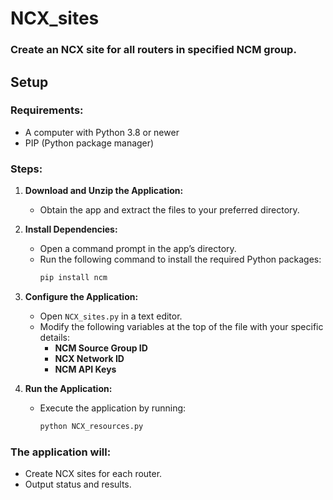 # NCX_sites
### Create an NCX site for all routers in specified NCM group. 

## Setup

### Requirements:
- A computer with Python 3.8 or newer
- PIP (Python package manager)

### Steps:
1. **Download and Unzip the Application:**
   - Obtain the app and extract the files to your preferred directory.

2. **Install Dependencies:**
   - Open a command prompt in the app’s directory.
   - Run the following command to install the required Python packages:
     ```sh
     pip install ncm
     ```

3. **Configure the Application:**
   - Open `NCX_sites.py` in a text editor.
   - Modify the following variables at the top of the file with your specific details:
     - **NCM Source Group ID**
     - **NCX Network ID**
     - **NCM API Keys**


5. **Run the Application:**
   - Execute the application by running:
     ```sh
     python NCX_resources.py
     ```

### The application will:
- Create NCX sites for each router.
- Output status and results.